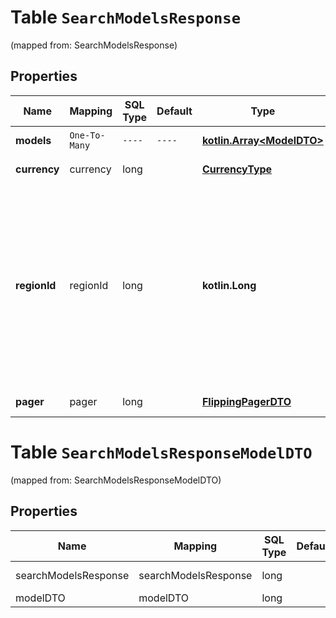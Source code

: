 
# Table `SearchModelsResponse`
(mapped from: SearchModelsResponse)

## Properties
Name | Mapping | SQL Type | Default | Type | Description | Notes
---- | ------- | -------- | ------- | ---- | ----------- | -----
**models** | `One-To-Many` | `----` | `----`  | [**kotlin.Array&lt;ModelDTO&gt;**](ModelDTO.md) | Список моделей товаров. | 
**currency** | currency | long |  | [**CurrencyType**](CurrencyType.md) |  |  [optional] [foreignkey]
**regionId** | regionId | long |  | **kotlin.Long** | Идентификатор региона, для которого выводится информация о предложениях модели (доставляемых в этот регион).  Информацию о регионе по идентификатору можно получить с помощью запроса [GET regions/{regionId}](../../reference/regions/searchRegionsById.md).  |  [optional]
**pager** | pager | long |  | [**FlippingPagerDTO**](FlippingPagerDTO.md) |  |  [optional] [foreignkey]


# **Table `SearchModelsResponseModelDTO`**
(mapped from: SearchModelsResponseModelDTO)

## Properties
Name | Mapping | SQL Type | Default | Type | Description | Notes
---- | ------- | -------- | ------- | ---- | ----------- | -----
searchModelsResponse | searchModelsResponse | long | | kotlin.Long | Primary Key | *one*
modelDTO | modelDTO | long | | kotlin.Long | Foreign Key | *many*






